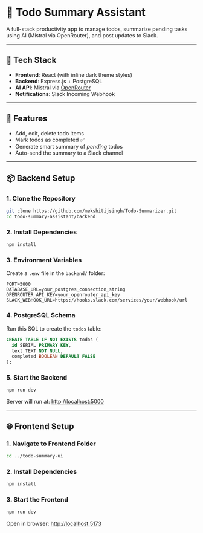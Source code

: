 
# 📝 Todo Summary Assistant

A full-stack productivity app to manage todos, summarize pending tasks using AI (Mistral via OpenRouter), and post updates to Slack.

---

## 🔧 Tech Stack

- **Frontend**: React (with inline dark theme styles)
- **Backend**: Express.js + PostgreSQL
- **AI API**: Mistral via [OpenRouter](https://openrouter.ai)
- **Notifications**: Slack Incoming Webhook

---

## 🚀 Features

- Add, edit, delete todo items
- Mark todos as completed ✅
- Generate smart summary of *pending* todos
- Auto-send the summary to a Slack channel

---

## 📦 Backend Setup

### 1. Clone the Repository

```bash
git clone https://github.com/mekshitijsingh/Todo-Summarizer.git
cd todo-summary-assistant/backend
````

### 2. Install Dependencies

```bash
npm install
```

### 3. Environment Variables

Create a `.env` file in the `backend/` folder:

```env
PORT=5000
DATABASE_URL=your_postgres_connection_string
OPENROUTER_API_KEY=your_openrouter_api_key
SLACK_WEBHOOK_URL=https://hooks.slack.com/services/your/webhook/url
```

### 4. PostgreSQL Schema

Run this SQL to create the `todos` table:

```sql
CREATE TABLE IF NOT EXISTS todos (
  id SERIAL PRIMARY KEY,
  text TEXT NOT NULL,
  completed BOOLEAN DEFAULT FALSE
);
```

### 5. Start the Backend

```bash
npm run dev
```

Server will run at: [http://localhost:5000](http://localhost:5000)

---

## 🌐 Frontend Setup

### 1. Navigate to Frontend Folder

```bash
cd ../todo-summary-ui
```

### 2. Install Dependencies

```bash
npm install
```

### 3. Start the Frontend

```bash
npm run dev
```

Open in browser: [http://localhost:5173](http://localhost:5173)

